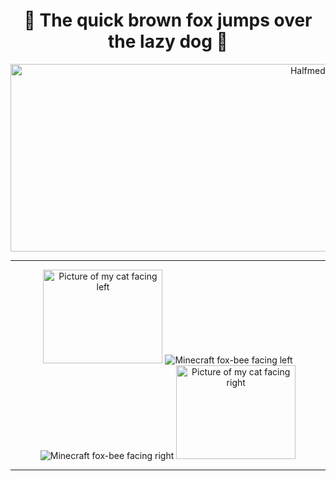 <h1 align="center">
  <b>🦊 The quick brown fox jumps over the lazy dog 🦊</b>
</h1>

<p align="center">
  <img src="https://github.com/Halfmedia/Halfmedia/assets/74425304/2a7e7337-f475-497f-822d-be4750dd376e" alt="Halfmedia" width="947" height="300"/>
</p>

<hr>

<p align="center">
  <img src="https://github.com/Halfmedia/Halfmedia/assets/74425304/c3daa0ba-9bc4-4a72-b261-5a540e9fe155" alt="Picture of my cat facing left" width="191" height="150"/>
  <img src="https://github.com/Halfmedia/Halfmedia/assets/74425304/afc13a06-b12d-460a-9a44-fe3fe815e7f1" alt="Minecraft fox-bee facing left"/>
  <img src="https://github.com/Halfmedia/Halfmedia/assets/74425304/161e809e-e7ee-4561-b10e-77443579c845" alt="Minecraft fox-bee facing right"/>
  <img src="https://github.com/Halfmedia/Halfmedia/assets/74425304/331dae7d-ed69-49cf-a76f-22b4dd6cc131" alt="Picture of my cat facing right" width="191" height="150"/>
</p>

<hr>
